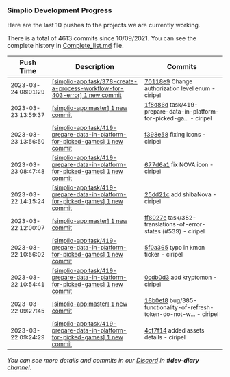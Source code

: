 
### Simplio Development Progress

Here are the last 10 pushes to the projects we are currently working.

There is a total of 4613 commits since 10/09/2021. You can see the complete history in
 [Complete_list.md](Complete_list.md) file.

| Push Time | Description | Commits |
| --- | --- | --- |
| <sub>2023-03-24 08:01:29</sub> | <sub>[[simplio-app:task/378\-create\-a\-process\-workflow\-for\-403\-error] 1 new commit](https://github.com/SimplioOfficial/simplio-app/commit/70118e918b72575aefe13de89010f4ee18242f39)</sub> | <sub>[70118e9](https://github.com/SimplioOfficial/simplio-app/commit/70118e918b72575aefe13de89010f4ee18242f39) Change authorization level enum - ciripel</sub> |
| <sub>2023-03-23 13:59:37</sub> | <sub>[[simplio-app:master] 1 new commit](https://github.com/SimplioOfficial/simplio-app/commit/1f8d86dca4b4217fe9fad7e5d3817f41c35cf7a5)</sub> | <sub>[1f8d86d](https://github.com/SimplioOfficial/simplio-app/commit/1f8d86dca4b4217fe9fad7e5d3817f41c35cf7a5) task/419-prepare-data-in-platform-for-picked-ga... - ciripel</sub> |
| <sub>2023-03-23 13:56:50</sub> | <sub>[[simplio-app:task/419\-prepare\-data\-in\-platform\-for\-picked\-games] 1 new commit](https://github.com/SimplioOfficial/simplio-app/commit/f398e58e38d6ba395c5f6cd8dee6a6f9585f12bc)</sub> | <sub>[f398e58](https://github.com/SimplioOfficial/simplio-app/commit/f398e58e38d6ba395c5f6cd8dee6a6f9585f12bc) fixing icons - ciripel</sub> |
| <sub>2023-03-23 08:47:48</sub> | <sub>[[simplio-app:task/419\-prepare\-data\-in\-platform\-for\-picked\-games] 1 new commit](https://github.com/SimplioOfficial/simplio-app/commit/677d6a128b65495d7653d02acdb811086f2d0d90)</sub> | <sub>[677d6a1](https://github.com/SimplioOfficial/simplio-app/commit/677d6a128b65495d7653d02acdb811086f2d0d90) fix NOVA icon - ciripel</sub> |
| <sub>2023-03-22 14:15:24</sub> | <sub>[[simplio-app:task/419\-prepare\-data\-in\-platform\-for\-picked\-games] 1 new commit](https://github.com/SimplioOfficial/simplio-app/commit/25dd21c21f7743e0cd48adaed472235c2b1b0aa1)</sub> | <sub>[25dd21c](https://github.com/SimplioOfficial/simplio-app/commit/25dd21c21f7743e0cd48adaed472235c2b1b0aa1) add shibaNova - ciripel</sub> |
| <sub>2023-03-22 12:00:07</sub> | <sub>[[simplio-app:master] 1 new commit](https://github.com/SimplioOfficial/simplio-app/commit/ff6027e3f2175d596eadd442edba6cf5c8eb2767)</sub> | <sub>[ff6027e](https://github.com/SimplioOfficial/simplio-app/commit/ff6027e3f2175d596eadd442edba6cf5c8eb2767) task/382-translations-of-error-states (#539) - ciripel</sub> |
| <sub>2023-03-22 10:56:02</sub> | <sub>[[simplio-app:task/419\-prepare\-data\-in\-platform\-for\-picked\-games] 1 new commit](https://github.com/SimplioOfficial/simplio-app/commit/5f0a365318576e458ea04688a0da319828d1048e)</sub> | <sub>[5f0a365](https://github.com/SimplioOfficial/simplio-app/commit/5f0a365318576e458ea04688a0da319828d1048e) typo in kmon ticker - ciripel</sub> |
| <sub>2023-03-22 10:54:41</sub> | <sub>[[simplio-app:task/419\-prepare\-data\-in\-platform\-for\-picked\-games] 1 new commit](https://github.com/SimplioOfficial/simplio-app/commit/0cdb0d374594871ab96bc624b9288bb353d12c32)</sub> | <sub>[0cdb0d3](https://github.com/SimplioOfficial/simplio-app/commit/0cdb0d374594871ab96bc624b9288bb353d12c32) add kryptomon - ciripel</sub> |
| <sub>2023-03-22 09:27:45</sub> | <sub>[[simplio-app:master] 1 new commit](https://github.com/SimplioOfficial/simplio-app/commit/16b0ef8326f92acd3bb639798eaf260180e835bb)</sub> | <sub>[16b0ef8](https://github.com/SimplioOfficial/simplio-app/commit/16b0ef8326f92acd3bb639798eaf260180e835bb) bug/385-functionality-of-refresh-token-do-not-w... - ciripel</sub> |
| <sub>2023-03-22 09:24:29</sub> | <sub>[[simplio-app:task/419\-prepare\-data\-in\-platform\-for\-picked\-games] 1 new commit](https://github.com/SimplioOfficial/simplio-app/commit/4cf7f14cb5b5e04e7058447cc8aebd203c718ea4)</sub> | <sub>[4cf7f14](https://github.com/SimplioOfficial/simplio-app/commit/4cf7f14cb5b5e04e7058447cc8aebd203c718ea4) added assets details - ciripel</sub> |

_You can see more details and commits in our [Discord](https://discord.gg/aKhjuwZmdP) in **#dev-diary** channel._
